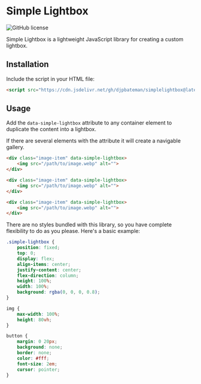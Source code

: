 # Simple Lightbox

![GitHub license](https://img.shields.io/badge/license-MIT-blue.svg)

Simple Lightbox is a lightweight JavaScript library for creating a custom lightbox.

## Installation

Include the script in your HTML file:

```html
<script src="https://cdn.jsdelivr.net/gh/djpbateman/simplelightbox@latest/main.js"></script>
```

## Usage

Add the `data-simple-lightbox` attribute to any container element to duplicate the content into a lightbox.

If there are several elements with the attribute it will create a navigable gallery.

```html
<div class="image-item" data-simple-lightbox>
    <img src="/path/to/image.webp" alt="">
</div>

<div class="image-item" data-simple-lightbox>
    <img src="/path/to/image.webp" alt="">
</div>

<div class="image-item" data-simple-lightbox>
    <img src="/path/to/image.webp" alt="">
</div>
```

There are no styles bundled with this library, so you have complete flexibility to do as you please.
Here's a basic example:
```css
.simple-lightbox {
    position: fixed;
    top: 0;
    display: flex;
    align-items: center;
    justify-content: center;
    flex-direction: column;
    height: 100%;
    width: 100%;
    background: rgba(0, 0, 0, 0.8);
}

img {
    max-width: 100%;
    height: 80vh;
}

button {
    margin: 0 20px;
    background: none;
    border: none;
    color: #fff;
    font-size: 2em;
    cursor: pointer;
}
```


